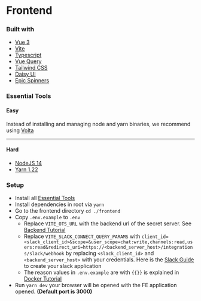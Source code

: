 # Frontend

### Built with

- [Vue 3](https://vuejs.org)
- [Vite](https://vitejs.dev)
- [Typescript](https://www.typescriptlang.org/)
- [Vue Query](https://github.com/TanStack/query/tree/main/packages/vue-query)
- [Tailwind CSS](https://tailwindcss.com/)
- [Daisy UI](https://daisyui.com/)
- [Epic Spinners](https://epic-spinners.epicmax.co/)

### Essential Tools

#### Easy

Instead of installing and managing node and yarn binaries, we recommend using [Volta](https://volta.sh)

---

#### Hard

- [NodeJS 14](https://nodejs.org/download/release/v14.21.1/)
- [Yarn 1.22](https://yarnpkg.com/)

### Setup 

- Install all [Essential Tools](#essential-tools)
- Install dependencies in root via `yarn`
- Go to the frontend directory `cd ./frontend`
- Copy `.env.example` to `.env`
  - Replace `VITE_OTS_URL` with the backend url of the secret server. See [Backend Tutorial](./backend.md#setup)
  - Replace `VITE_SLACK_CONNECT_QUERY_PARAMS` with `client_id=<slack_client_id>&scope=&user_scope=chat:write,channels:read,users:read&redirect_uri=https://<backend_server_host>/integrations/slack/webhook` by replacing `<slack_client_id>` and `<backend_server_host>` with your credentials. Here is the [Slack Guide](./how-to-integrate-with-slack.md) to create your slack application
  - The reason values in `.env.example` are with `{{}}` is explained in [Docker Tutorial](./docker.md)
- Run `yarn dev` your browser will be opened with the FE application opened. **(Default port is 3000)**
